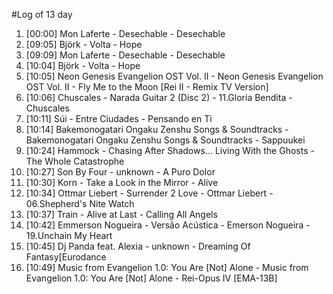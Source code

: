 #Log of 13 day

1. [00:00] Mon Laferte - Desechable - Desechable
1. [09:05] Björk - Volta - Hope
1. [09:09] Mon Laferte - Desechable - Desechable
1. [10:04] Björk - Volta - Hope
1. [10:05] Neon Genesis Evangelion OST Vol. II - Neon Genesis Evangelion OST Vol. II - Fly Me to the Moon [Rei II - Remix TV Version]
1. [10:06] Chuscales - Narada Guitar 2 (Disc 2) - 11.Gloria Bendita - Chuscales
1. [10:11] Súi - Entre Ciudades - Pensando en Ti
1. [10:14] Bakemonogatari Ongaku Zenshu Songs & Soundtracks - Bakemonogatari Ongaku Zenshu Songs & Soundtracks - Sappuukei
1. [10:24] Hammock - Chasing After Shadows... Living With the Ghosts - The Whole Catastrophe
1. [10:27] Son By Four - unknown - A Puro Dolor
1. [10:30] Korn - Take a Look in the Mirror - Alive
1. [10:34] Ottmar Liebert - Surrender 2 Love - Ottmar Liebert - 06.Shepherd's Nite Watch
1. [10:37] Train - Alive at Last - Calling All Angels
1. [10:42] Emmerson Nogueira - Versão Acústica - Emerson Nogueira - 19.Unchain My Heart
1. [10:45] Dj Panda feat. Alexia - unknown - Dreaming Of Fantasy[Eurodance
1. [10:49] Music from Evangelion 1.0: You Are [Not] Alone - Music from Evangelion 1.0: You Are [Not] Alone - Rei-Opus IV [EMA-13B]
